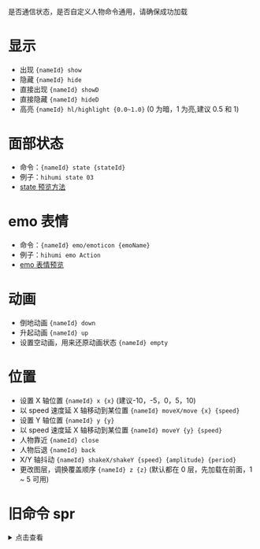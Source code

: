 是否通信状态，是否自定义人物命令通用，请确保成功加载

# 显示

- 出现 `{nameId} show`
- 隐藏 `{nameId} hide`
- 直接出现 `{nameId} showD`
- 直接隐藏 `{nameId} hideD`
- 高亮 `{nameId} hl/highlight {0.0~1.0}` (0 为暗，1 为亮,建议 0.5 和 1)

# 面部状态

- 命令：`{nameId} state {stateId}`
- 例子：`hihumi state 03`
- [state 预览方法](./9-state%E9%A2%84%E8%A7%88%E6%96%B9%E6%B3%95-state_previe)

# emo 表情

- 命令：`{nameId} emo/emoticon {emoName}`
- 例子：`hihumi emo Action`
- [emo 表情预览](./9-emo%E8%A1%A8%E6%83%85%E9%A2%84%E8%A7%88-emo_preview)

# 动画

- 倒地动画 `{nameId} down`
- 升起动画 `{nameId} up`
- 设置空动画，用来还原动画状态 `{nameId} empty`

# 位置

- 设置 X 轴位置 `{nameId} x {x}` (建议-10，-5，0，5，10)
- 以 speed 速度延 X 轴移动到某位置 `{nameId} moveX/move {x} {speed}`
- 设置 Y 轴位置 `{nameId} y {y}`
- 以 speed 速度延 X 轴移动到某位置 `{nameId} moveY {y} {speed}`
- 人物靠近 `{nameId} close`
- 人物后退 `{nameId} back`
- X/Y 轴抖动 `{nameId} shakeX/shakeY {speed} {amplitude} {period}`
- 更改图层，调换覆盖顺序 `{nameId} z {z}` (默认都在 0 层，先加载在前面，1 ~ 5 可用)


# 旧命令 spr

<details>
<summary>点击查看</summary>
<pre>

# 显示

- 出现 `spr show {nameId}`
- 隐藏 `spr hide {nameId}`
- 直接出现 `spr showD {nameId}`
- 直接隐藏 `spr hideD {nameId}`
- 高亮 `spr hl/highlight {nameId} {0.0~1.0}` (0 为暗，1 为亮,建议 0.5 和 1)

# 面部状态

- 命令：`spr state {nameId} {stateId}`
- 例子：`spr state hihumi 03`
- [state 预览方法](./9-state%E9%A2%84%E8%A7%88%E6%96%B9%E6%B3%95-state_previe)

# emo 表情

- 命令：`spr emo/emoticon {nameId} {emoName}`
- 例子：`spr emo hihumi Action`
- [emo 表情预览](./9-emo%E8%A1%A8%E6%83%85%E9%A2%84%E8%A7%88-emo_preview)

# 动画

- 倒地动画 `spr down {nameId}`
- 升起动画 `spr up {nameId}`
- 设置空动画，用来还原动画状态 `spr empty {nameID}`

# 位置

- 设置 X 轴位置 `spr x {nameID} {x}` (建议-10，-5，0，5，10)
- 以 speed 速度延 X 轴移动到某位置 `spr moveX/move {nameID} {x} {speed}`
- 设置 Y 轴位置 `spr y {nameID} {y}`
- 以 speed 速度延 X 轴移动到某位置 `spr moveY {nameID} {y} {speed}`
- 人物靠近 `spr close {nameID}`
- 人物后退 `spr back {nameId}`
- X/Y 轴抖动 `spr shakeX/shakeY {nameId} {speed} {amplitude} {period}`
- 更改图层，调换覆盖顺序 `spr z {nameID} {z}` (默认都在 0 层，先加载在前面，1 ~ 5 可用)

</details>

